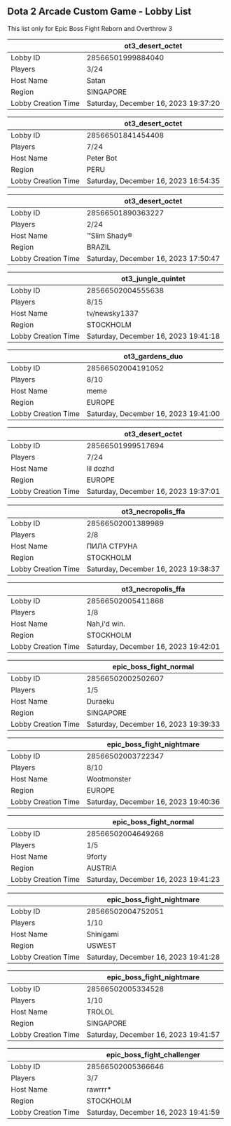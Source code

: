 ## Dota 2 Arcade Custom Game - Lobby List

This list only for Epic Boss Fight Reborn and Overthrow 3

|  | ot3_desert_octet |
| ------ | ------ |
| Lobby ID | 28566501999884040 |
| Players | 3/24 |
| Host Name | Satan |
| Region | SINGAPORE |
| Lobby Creation Time | Saturday, December 16, 2023 19:37:20 |


|  | ot3_desert_octet |
| ------ | ------ |
| Lobby ID | 28566501841454408 |
| Players | 7/24 |
| Host Name | Peter Bot |
| Region | PERU |
| Lobby Creation Time | Saturday, December 16, 2023 16:54:35 |


|  | ot3_desert_octet |
| ------ | ------ |
| Lobby ID | 28566501890363227 |
| Players | 2/24 |
| Host Name | ™Slim Shady® |
| Region | BRAZIL |
| Lobby Creation Time | Saturday, December 16, 2023 17:50:47 |


|  | ot3_jungle_quintet |
| ------ | ------ |
| Lobby ID | 28566502004555638 |
| Players | 8/15 |
| Host Name | tv/newsky1337 |
| Region | STOCKHOLM |
| Lobby Creation Time | Saturday, December 16, 2023 19:41:18 |


|  | ot3_gardens_duo |
| ------ | ------ |
| Lobby ID | 28566502004191052 |
| Players | 8/10 |
| Host Name | meme |
| Region | EUROPE |
| Lobby Creation Time | Saturday, December 16, 2023 19:41:00 |


|  | ot3_desert_octet |
| ------ | ------ |
| Lobby ID | 28566501999517694 |
| Players | 7/24 |
| Host Name | lil dozhd |
| Region | EUROPE |
| Lobby Creation Time | Saturday, December 16, 2023 19:37:01 |


|  | ot3_necropolis_ffa |
| ------ | ------ |
| Lobby ID | 28566502001389989 |
| Players | 2/8 |
| Host Name | ПИЛА СТРУНА |
| Region | STOCKHOLM |
| Lobby Creation Time | Saturday, December 16, 2023 19:38:37 |


|  | ot3_necropolis_ffa |
| ------ | ------ |
| Lobby ID | 28566502005411868 |
| Players | 1/8 |
| Host Name | Nah,i'd win. |
| Region | STOCKHOLM |
| Lobby Creation Time | Saturday, December 16, 2023 19:42:01 |


|  | epic_boss_fight_normal |
| ------ | ------ |
| Lobby ID | 28566502002502607 |
| Players | 1/5 |
| Host Name | Duraeku |
| Region | SINGAPORE |
| Lobby Creation Time | Saturday, December 16, 2023 19:39:33 |


|  | epic_boss_fight_nightmare |
| ------ | ------ |
| Lobby ID | 28566502003722347 |
| Players | 8/10 |
| Host Name | Wootmonster |
| Region | EUROPE |
| Lobby Creation Time | Saturday, December 16, 2023 19:40:36 |


|  | epic_boss_fight_normal |
| ------ | ------ |
| Lobby ID | 28566502004649268 |
| Players | 1/5 |
| Host Name | 9forty |
| Region | AUSTRIA |
| Lobby Creation Time | Saturday, December 16, 2023 19:41:23 |


|  | epic_boss_fight_nightmare |
| ------ | ------ |
| Lobby ID | 28566502004752051 |
| Players | 1/10 |
| Host Name | Shinigami |
| Region | USWEST |
| Lobby Creation Time | Saturday, December 16, 2023 19:41:28 |


|  | epic_boss_fight_nightmare |
| ------ | ------ |
| Lobby ID | 28566502005334528 |
| Players | 1/10 |
| Host Name | TROLOL |
| Region | SINGAPORE |
| Lobby Creation Time | Saturday, December 16, 2023 19:41:57 |


|  | epic_boss_fight_challenger |
| ------ | ------ |
| Lobby ID | 28566502005366646 |
| Players | 3/7 |
| Host Name | rawrrr* |
| Region | STOCKHOLM |
| Lobby Creation Time | Saturday, December 16, 2023 19:41:59 |



